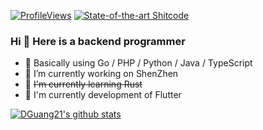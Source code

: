 [![ProfileViews](https://komarev.com/ghpvc/?username=DGuang21&&style=flat-square)](https://komarev.com/ghpvc/?username=DGuang21&&style=flat-square)
[![State-of-the-art Shitcode](https://img.shields.io/static/v1?label=State-of-the-art&message=Shitcode&color=7B5804)](https://github.com/trekhleb/state-of-the-art-shitcode)

### Hi 👋 Here is a backend programmer

- 🤔 Basically using Go / PHP / Python / Java / TypeScript
- 🔭 I’m currently working on ShenZhen
- 🌱 ~~I'm currently learning Rust~~
- 🌱 I'm currently development of Flutter

[![DGuang21's github stats](https://github-readme-stats.vercel.app/api?username=DGuang21&show_icons=true)](https://github.com/anuraghazra/github-readme-stats)
